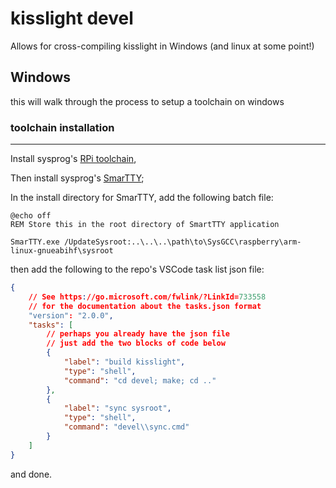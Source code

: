 # kisslight devel

Allows for cross-compiling kisslight in Windows (and linux at some point!)

## Windows

this will walk through the process to setup a toolchain on windows

### toolchain installation

---
Install sysprog's [RPi toolchain](https://gnutoolchains.com/raspberry/),

Then install sysprog's [SmarTTY](https://sysprogs.com/SmarTTY/download/);

In the install directory for SmarTTY, add the following batch file:

```batch
@echo off
REM Store this in the root directory of SmartTTY application

SmarTTY.exe /UpdateSysroot:..\..\..\path\to\SysGCC\raspberry\arm-linux-gnueabihf\sysroot
```

then add the following to the repo's VSCode task list json file:

```json
{
    // See https://go.microsoft.com/fwlink/?LinkId=733558
    // for the documentation about the tasks.json format
    "version": "2.0.0",
    "tasks": [
        // perhaps you already have the json file
        // just add the two blocks of code below
        {
            "label": "build kisslight",
            "type": "shell",
            "command": "cd devel; make; cd .."
        },
        {
            "label": "sync sysroot",
            "type": "shell",
            "command": "devel\\sync.cmd"
        }
    ]
}
```

and done.
